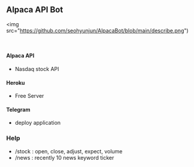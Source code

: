 ## Alpaca API Bot

<img src="https://github.com/seohyunjun/AlpacaBot/blob/main/describe.png")
     
<br>

#### Alpaca API
- Nasdaq stock API

#### Heroku 
- Free Server 

#### Telegram
- deploy application


### Help
- /stock <ticker> : open, close, adjust, expect, volume
- /news <ticker> : recently 10 news keyword ticker
